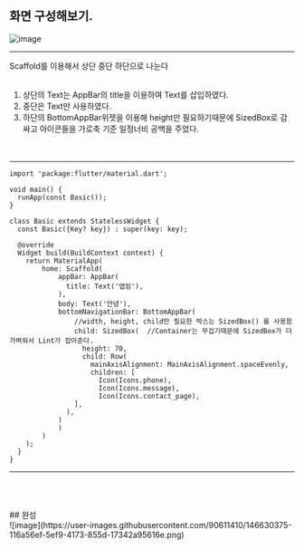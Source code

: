 ## 화면 구성해보기.

![image](https://user-images.githubusercontent.com/90611410/146630188-951b541b-7538-44a7-adbd-d3fdbca440e9.png)

<hr>
Scaffold를 이용해서 상단 중단 하단으로 나눈다<br><br>

1. 상단의 Text는 AppBar의 title을 이용하여 Text를 삽입하였다.
2. 중단은 Text만 사용하였다.
3. 하단의 BottomAppBar위젯을 이용해 height만 필요하기때문에 SizedBox로 감싸고 아이콘들을 가로축 기준 일정너비 공백을 주었다.
<br><br><br>
<hr>

```
import 'package:flutter/material.dart';

void main() {
  runApp(const Basic());
}

class Basic extends StatelessWidget {
  const Basic({Key? key}) : super(key: key);

  @override
  Widget build(BuildContext context) {
    return MaterialApp(
        home: Scaffold(
            appBar: AppBar(
              title: Text('앱임'),
            ),
            body: Text('안녕'),
            bottomNavigationBar: BottomAppBar(
                //width, height, child만 필요한 박스는 SizedBox() 를 사용함
                child: SizedBox(  //Container는 무겁기때문에 SizedBox가 더 가벼워서 Lint가 잡아준다.
                  height: 70,
                  child: Row(
                    mainAxisAlignment: MainAxisAlignment.spaceEvenly,
                    children: [
                      Icon(Icons.phone),
                      Icon(Icons.message),
                      Icon(Icons.contact_page),
                ],
              ),
            )
            )
        )
    );
  }
}
```
<hr>
<br><br><br>
## 완성 <br>
![image](https://user-images.githubusercontent.com/90611410/146630375-116a56ef-5ef9-4173-855d-17342a95616e.png)

